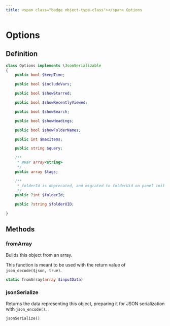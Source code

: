 ```yaml
---
title: <span class="badge object-type-class"></span> Options
---
```

# <span class="badge object-type-class"></span> Options

## Definition

```php
class Options implements \JsonSerializable
{
    public bool $keepTime;

    public bool $includeVars;

    public bool $showStarred;

    public bool $showRecentlyViewed;

    public bool $showSearch;

    public bool $showHeadings;

    public bool $showFolderNames;

    public int $maxItems;

    public string $query;

    /**
     * @var array<string>
     */
    public array $tags;

    /**
     * folderId is deprecated, and migrated to folderUid on panel init
     */
    public ?int $folderId;

    public ?string $folderUID;

}
```
## Methods

### <span class="badge object-method"></span> fromArray

Builds this object from an array.

This function is meant to be used with the return value of `json_decode($json, true)`.

```php
static fromArray(array $inputData)
```

### <span class="badge object-method"></span> jsonSerialize

Returns the data representing this object, preparing it for JSON serialization with `json_encode()`.

```php
jsonSerialize()
```


